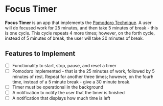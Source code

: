 # Focus Timer

**Focus Timer** is an app that implements the [Pomodoro Technique](https://en.wikipedia.org/wiki/Pomodoro_Technique).
A user will do focused work for 25 minutes, and then take 5 minutes of break - this is one cycle. This cycle repeats
4 more times; however, on the forth cycle, instead of 5 minutes of break, the user will
take 30 minutes of break.

## Features to Implement

- [ ] Functionality to start, stop, pause, and reset a timer
- [ ] Pomodoro implemented - that is the 25 minutes of work, followed by 5 minutes of rest. Repeat for another three times; however, on the fourh time, instead of a 5 minute break - give a 30 minute break.
- [ ] Timer must be operational in the background
- [ ] A notification to notify the user that the timer is finished
- [ ] A notification that displays how much time is left
